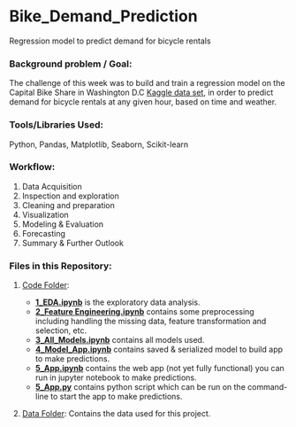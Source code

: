 # Bike_Demand_Prediction
Regression model to predict demand for bicycle rentals

### Background problem / Goal:
The challenge of this week was to build and train a regression model on the Capital Bike Share in Washington D.C [Kaggle data set](https://www.kaggle.com/c/bike-sharing-demand/data), in order to predict demand for bicycle rentals at any given hour, based on time and weather.

### Tools/Libraries Used: 
Python, Pandas, Matplotlib, Seaborn, Scikit-learn

### Workflow:
1. Data Acquisition
2. Inspection and exploration
3. Cleaning and preparation
4. Visualization
5. Modeling & Evaluation
6. Forecasting
7. Summary & Further Outlook

### Files in this Repository:
1. [Code Folder](https://github.com/pbamoo/Bike_Demand_Prediction/tree/main/Code):       

      - [**1_EDA.ipynb**](https://github.com/pbamoo/Bike_Demand_Prediction/blob/main/Code/1_EDA.ipynb) is the exploratory data analysis.
      - [**2_Feature Engineering.ipynb**](https://github.com/pbamoo/Bike_Demand_Prediction/blob/main/Code/2_Feature%20Engineering.ipynb) contains some preprocessing including handling the missing data, feature transformation and selection, etc.
      - [**3_All_Models.ipynb**](https://github.com/pbamoo/Bike_Demand_Prediction/blob/main/Code/3_All_Models.ipynb) contains all models used.
      - [**4_Model_App.ipynb**](https://github.com/pbamoo/Bike_Demand_Prediction/blob/main/Code/4_Model_App.ipynb) contains saved & serialized model to build app to make predictions.
      - [**5_App.ipynb**](https://github.com/pbamoo/Bike_Demand_Prediction/blob/main/Code/5_App.ipynb) contains the web app (not yet fully functional) you can run in jupyter notebook to make predictions. 
      - [**5_App.py**](https://github.com/pbamoo/Bike_Demand_Prediction/blob/main/Code/5_App.py) contains python script which can be run on the command-line to start the app to make predictions.


2. [Data Folder](https://github.com/pbamoo/Bike_Demand_Prediction/tree/main/Data): Contains the data used for this project.
